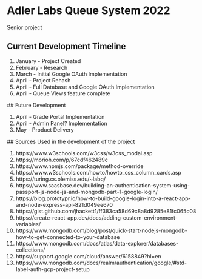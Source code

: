 # Adler Labs Queue System 2022

Senior project

## Current Development Timeline
<ol>
    <li>January - Project Created</li>
    <li>February - Research</li>
    <li>March - Initial Google OAuth Implementation</li>
    <li>April - Project Rehash</li>
    <li>April - Full Database and Google OAuth Implementation</li>
    <li>April - Queue Views feature complete</li>
</ol>
## Future Development
<ol>
<li>April - Grade Portal Implementation</li>
<li>April - Admin Panel? Implementation</li>
<li>May - Product Delivery</li>
</ol>
## Sources Used in the development of the project
<ol>
    <li>https://www.w3schools.com/w3css/w3css_modal.asp</li>
    <li>https://morioh.com/p/67cdf462489c</li>
    <li>https://www.npmjs.com/package/method-override</li>
    <li>https://www.w3schools.com/howto/howto_css_column_cards.asp</li>
    <li>https://turing.cs.olemiss.edu/~labq/</li>
    <li>https://www.saasbase.dev/building-an-authentication-system-using-passport-js-node-js-and-mongodb-part-1-google-login/</li>
    <li>https://blog.prototypr.io/how-to-build-google-login-into-a-react-app-and-node-express-api-821d049ee670</li>
    <li>https://gist.github.com/jhackett1/ff383ca58d69c8a8d9285e81fc065c08</li>
    <li>https://create-react-app.dev/docs/adding-custom-environment-variables/</li>
    <li>https://www.mongodb.com/blog/post/quick-start-nodejs-mongodb-how-to-get-connected-to-your-database</li>
    <li>https://www.mongodb.com/docs/atlas/data-explorer/databases-collections/</li>
    <li>https://support.google.com/cloud/answer/6158849?hl=en</li>
    <li>https://www.mongodb.com/docs/realm/authentication/google/#std-label-auth-gcp-project-setup</li>
</ol>